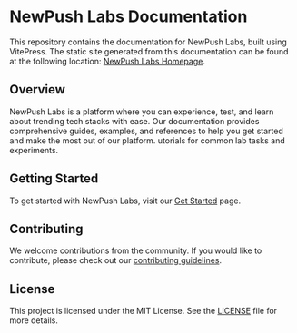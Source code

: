 # NewPush Labs Documentation

This repository contains the documentation for NewPush Labs, built using VitePress. The static site generated from this documentation can be found at the following location: [NewPush Labs Homepage](https://newpush-labs.github.io/newpush-labs-homepage/).

## Overview

NewPush Labs is a platform where you can experience, test, and learn about trending tech stacks with ease. Our documentation provides comprehensive guides, examples, and references to help you get started and make the most out of our platform.
utorials for common lab tasks and experiments.

## Getting Started

To get started with NewPush Labs, visit our [Get Started](https://newpush-labs.github.io/newpush-labs-homepage/get-started) page.

## Contributing

We welcome contributions from the community. If you would like to contribute, please check out our [contributing guidelines](https://github.com/newpush-labs/newpush-labs/blob/main/CONTRIBUTING.md).

## License

This project is licensed under the MIT License. See the [LICENSE](https://github.com/newpush-labs/newpush-labs/blob/main/LICENSE) file for more details.
